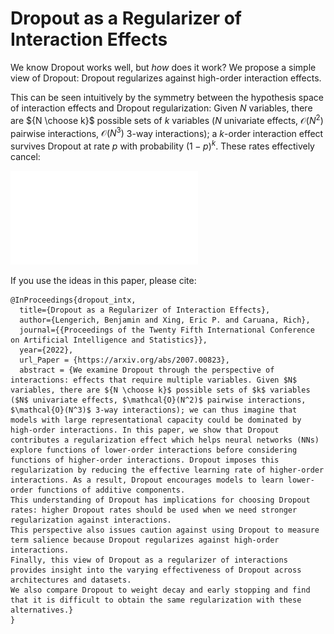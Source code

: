# Dropout as a Regularizer of Interaction Effects

We know Dropout works well, but *how* does it work? We propose a simple view of Dropout: Dropout regularizes against high-order interaction effects.

This can be seen intuitively by the symmetry between the hypothesis space of interaction effects and Dropout regularization:
Given $N$ variables, there are ${N \choose k}$ possible sets of $k$ variables ($N$ univariate effects, $\mathcal{O}(N^2)$ pairwise interactions, $\mathcal{O}(N^3)$ 3-way interactions); a $k$-order interaction effect survives Dropout at rate $p$ with probability $(1-p)^k$. These rates effectively cancel:

![Preview](symmetry.pdf)

If you use the ideas in this paper, please cite:

```
@InProceedings{dropout_intx,
  title={Dropout as a Regularizer of Interaction Effects},
  author={Lengerich, Benjamin and Xing, Eric P. and Caruana, Rich},
  journal={{Proceedings of the Twenty Fifth International Conference on Artificial Intelligence and Statistics}},
  year={2022},
  url_Paper = {https://arxiv.org/abs/2007.00823},
  abstract = {We examine Dropout through the perspective of interactions: effects that require multiple variables. Given $N$ variables, there are ${N \choose k}$ possible sets of $k$ variables ($N$ univariate effects, $\mathcal{O}(N^2)$ pairwise interactions, $\mathcal{O}(N^3)$ 3-way interactions); we can thus imagine that models with large representational capacity could be dominated by high-order interactions. In this paper, we show that Dropout contributes a regularization effect which helps neural networks (NNs) explore functions of lower-order interactions before considering functions of higher-order interactions. Dropout imposes this regularization by reducing the effective learning rate of higher-order interactions. As a result, Dropout encourages models to learn lower-order functions of additive components.
This understanding of Dropout has implications for choosing Dropout rates: higher Dropout rates should be used when we need stronger regularization against interactions.
This perspective also issues caution against using Dropout to measure term salience because Dropout regularizes against high-order interactions.
Finally, this view of Dropout as a regularizer of interactions provides insight into the varying effectiveness of Dropout across architectures and datasets.
We also compare Dropout to weight decay and early stopping and find that it is difficult to obtain the same regularization with these alternatives.}
}
```
